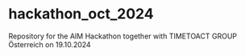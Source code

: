 # hackathon_oct_2024
Repository for the AIM Hackathon together with TIMETOACT GROUP Österreich on 19.10.2024
